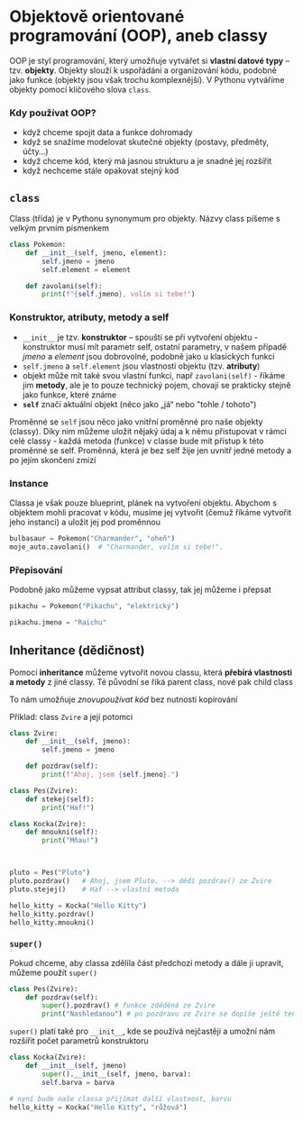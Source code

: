 # Objektově orientované programování (OOP), aneb classy

OOP je styl programování, který umožňuje vytvářet si **vlastní datové typy** – tzv. **objekty**. Objekty slouží k uspořádání a organizování kódu, podobně jako funkce (objekty jsou však trochu komplexnější). V Pythonu vytváříme objekty pomocí klíčového slova `class`.



### Kdy používat OOP?

- když chceme spojit data a funkce dohromady
- když se snažíme modelovat skutečné objekty (postavy, předměty, účty…)
- když chceme kód, který má jasnou strukturu a je snadné jej rozšířit
- když nechceme stále opakovat stejný kód



## `class`

Class (třída) je v Pythonu synonymum pro objekty. Názvy class píšeme s velkým prvním písmenkem

```python
class Pokemon:
    def __init__(self, jmeno, element):
        self.jmeno = jmeno
        self.element = element

    def zavolani(self):
        print(f"{self.jmeno}, volím si tebe!")
```

### Konstruktor, atributy, metody a self

*	`__init__` je tzv. **konstruktor** – spouští se při vytvoření objektu - konstruktor musí mít parametr self, ostatní parametry, v našem případě *jmeno* a *element* jsou dobrovolné, podobně jako u klasických funkcí
* `self.jmeno` a `self.element` jsou vlastnosti objektu (tzv. **atributy**)
* objekt může mít také svou vlastní funkci, např `zavolani(self)` - říkáme jim **metody**, ale je to pouze technický pojem, chovají se prakticky stejně jako funkce, které známe
* **`self`** značí aktuální objekt (něco jako „já“ nebo "tohle / tohoto")


Proměnné se `self` jsou něco jako vnitřní proměnné pro naše objekty (classy). Díky nim můžeme uložit nějaký údaj a k němu přistupovat v rámci celé classy - každá metoda (funkce) v classe bude mít přístup k této proměnné se self. Proměnná, která je bez self žije jen uvnitř jedné metody a po jejím skončení zmizí

### Instance

Classa je však pouze blueprint, plánek na vytvoření objektu. Abychom s objektem mohli pracovat v kódu, musíme jej vytvořit (čemuž říkáme vytvořit jeho instanci) a uložit jej pod proměnnou

```python
bulbasaur = Pokemon("Charmander", "oheň")
moje_auto.zavolani()  # "Charmander, volím si tebe!".
```


### Přepisování

Podobně jako můžeme vypsat attribut classy, tak jej můžeme i přepsat

```python
pikachu = Pokemon("Pikachu", "elektrický")

pikachu.jmeno = "Raichu"
```

## Inheritance (dědičnost)

Pomocí **inheritance** můžeme vytvořit novou classu, která **přebírá vlastnosti a metody** z jiné classy. Té původní se říká parent class, nové pak child class

To nám umožňuje *znovupoužívat kód* bez nutnosti kopírování



Příklad: class `Zvire` a její potomci

```python
class Zvire:
    def __init__(self, jmeno):
        self.jmeno = jmeno

    def pozdrav(self):
        print(f"Ahoj, jsem {self.jmeno}.")

class Pes(Zvire):
    def stekej(self):
        print("Haf!")

class Kocka(Zvire):
    def mnoukni(self):
        print("Mňau!")



pluto = Pes("Pluto")
pluto.pozdrav()   # Ahoj, jsem Pluto. --> dědí pozdrav() ze Zvire
pluto.stejej()    # Haf --> vlastní metoda

hello_kitty = Kocka("Hello Kitty")
hello_kitty.pozdrav()
hello_kitty.mnoukni()

```

### `super()`

Pokud chceme, aby classa zdělila část předchozí metody a dále ji upravit, můžeme použít `super()`

```python
class Pes(Zvire):
    def pozdrav(self):
        super().pozdrav() # funkce zděděná ze Zvire
        print("Nashledanou") # po pozdravu ze Zvire se dopíše ještě tento nový řádek
```

`super()` platí také pro `__init__`, kde se používá nejčastěji a umožní nám rozšířit počet parametrů konstruktoru

```python
class Kocka(Zvire):
    def __init__(self, jmeno)
        super().__init__(self, jmeno, barva):
        self.barva = barva

# nyní bude naše classa přijímat další vlastnost, barvu        
hello_kitty = Kocka("Hello Kitty", "růžová") 
```









